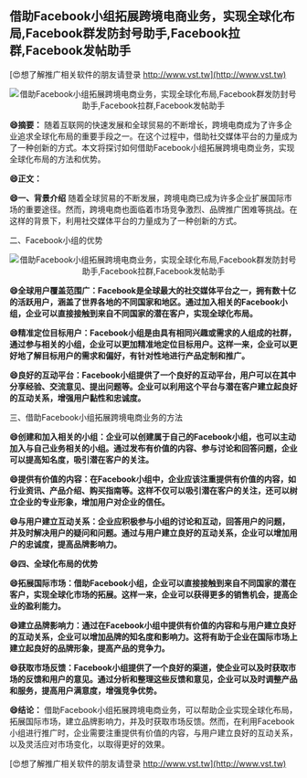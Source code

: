 ## **借助Facebook小组拓展跨境电商业务，实现全球化布局,Facebook群发防封号助手,Facebook拉群,Facebook发帖助手**

[😍想了解推广相关软件的朋友请登录 http://www.vst.tw](http://www.vst.tw)

 <center><img src="https://vst.tw/MP4/tuiguang/png/1.png" alt="借助Facebook小组拓展跨境电商业务，实现全球化布局,Facebook群发防封号助手,Facebook拉群,Facebook发帖助手"></center>

**😄摘要：**
随着互联网的快速发展和全球贸易的不断增长，跨境电商成为了许多企业追求全球化布局的重要手段之一。在这个过程中，借助社交媒体平台的力量成为了一种创新的方式。本文将探讨如何借助Facebook小组拓展跨境电商业务，实现全球化布局的方法和优势。

**😄正文：**

**😄一、背景介绍**
随着全球贸易的不断发展，跨境电商已成为许多企业扩展国际市场的重要途径。然而，跨境电商也面临着市场竞争激烈、品牌推广困难等挑战。在这样的背景下，利用社交媒体平台的力量成为了一种创新的方式。

二、Facebook小组的优势

 <center><img src="https://vst.tw/MP4/tuiguang/png/2.png" alt="借助Facebook小组拓展跨境电商业务，实现全球化布局,Facebook群发防封号助手,Facebook拉群,Facebook发帖助手"></center>

**😄全球用户覆盖范围广：Facebook是全球最大的社交媒体平台之一，拥有数十亿的活跃用户，涵盖了世界各地的不同国家和地区。通过加入相关的Facebook小组，企业可以直接接触到来自不同国家的潜在客户，实现全球化布局。**

**😄精准定位目标用户：Facebook小组是由具有相同兴趣或需求的人组成的社群，通过参与相关的小组，企业可以更加精准地定位目标用户。这样一来，企业可以更好地了解目标用户的需求和偏好，有针对性地进行产品定制和推广。**

**😄良好的互动平台：Facebook小组提供了一个良好的互动平台，用户可以在其中分享经验、交流意见、提出问题等。企业可以利用这个平台与潜在客户建立起良好的互动关系，增强用户黏性和忠诚度。**

三、借助Facebook小组拓展跨境电商业务的方法

**😄创建和加入相关的小组：企业可以创建属于自己的Facebook小组，也可以主动加入与自己业务相关的小组。通过发布有价值的内容、参与讨论和回答问题，企业可以提高知名度，吸引潜在客户的关注。**

**😄提供有价值的内容：在Facebook小组中，企业应该注重提供有价值的内容，如行业资讯、产品介绍、购买指南等。这样不仅可以吸引潜在客户的关注，还可以树立企业的专业形象，增加用户对企业的信任。**

**😄与用户建立互动关系：企业应积极参与小组的讨论和互动，回答用户的问题，并及时解决用户的疑问和问题。通过与用户建立良好的互动关系，企业可以增加用户的忠诚度，提高品牌影响力。**

**😄四、全球化布局的优势**

**😄拓展国际市场：借助Facebook小组，企业可以直接接触到来自不同国家的潜在客户，实现全球化市场的拓展。这样一来，企业可以获得更多的销售机会，提高企业的盈利能力。**

**😄建立品牌影响力：通过在Facebook小组中提供有价值的内容和与用户建立良好的互动关系，企业可以增加品牌的知名度和影响力。这将有助于企业在国际市场上建立起良好的品牌形象，提高产品的竞争力。**

**😄获取市场反馈：Facebook小组提供了一个良好的渠道，使企业可以及时获取市场的反馈和用户的意见。通过分析和整理这些反馈和意见，企业可以及时调整产品和服务，提高用户满意度，增强竞争优势。**

**😄结论：**
借助Facebook小组拓展跨境电商业务，可以帮助企业实现全球化布局，拓展国际市场，建立品牌影响力，并及时获取市场反馈。然而，在利用Facebook小组进行推广时，企业需要注重提供有价值的内容，与用户建立良好的互动关系，以及灵活应对市场变化，以取得更好的效果。

[😍想了解推广相关软件的朋友请登录 http://www.vst.tw](http://www.vst.tw)




